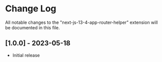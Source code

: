 # Change Log

All notable changes to the "next-js-13-4-app-router-helper" extension will be documented in this file.


## [1.0.0] - 2023-05-18

- Initial release